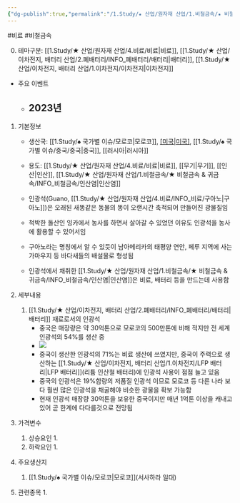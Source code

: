 ```yaml
---
{"dg-publish":true,"permalink":"/1.Study/★ 산업/원자재 산업/1.비철금속/★ 비철금속 & 귀금속/INFO_비철금속/인광석/","created":"2024-11-20T21:02:28.606+09:00","updated":"2025-06-03T20:07:20.432+09:00"}
---
```


#비료 #비철금속 



0. 테마구분: [[1.Study/★ 산업/원자재 산업/4.비료/비료\|비료]], [[1.Study/★ 산업/이차전지, 배터리 산업/2.폐배터리/INFO_폐배터리/배터리\|배터리]], [[1.Study/★ 산업/이차전지, 배터리 산업/1.이차전지/이차전지\|이차전지]]



- 주요 이벤트
	- 2023년
		- 




1. 기본정보

	- 생산국: [[1.Study/♠ 국가별 이슈/모로코\|모로코]], [[미국\|미국]](플로리다), [[1.Study/♠ 국가별 이슈/중국/중국\|중국]], [[러시아\|러시아]]
	- 용도: [[1.Study/★ 산업/원자재 산업/4.비료/비료\|비료]], [[무기\|무기]], [[인산\|인산]], [[1.Study/★ 산업/원자재 산업/1.비철금속/★ 비철금속 & 귀금속/INFO_비철금속/인산염\|인산염]]

	- 인광석(Guano, [[1.Study/★ 산업/원자재 산업/4.비료/INFO_비료/구아노\|구아노]])은 오래된 새똥같은 동물의 똥이 오랜시간 축적되어 만들어진 광물질임
	- 척박한 돌산인 잉카에서 농사를 하면서 살아갈 수 있었던 이유도 인광석을 농사에 활용할 수 있어서임
	- 구아노라는 명칭에서 알 수 있듯이 남아메리카의 태평양 연안, 페루 지역에 사는 가마우지 등 바다새들의 배설물로 형성됨
	- 인광석에서 채취한 [[1.Study/★ 산업/원자재 산업/1.비철금속/★ 비철금속 & 귀금속/INFO_비철금속/인산염\|인산염]]은 비료, 배터리 등을 만드는데 사용함



1. 세부내용
	1. [[1.Study/★ 산업/이차전지, 배터리 산업/2.폐배터리/INFO_폐배터리/배터리\|배터리]] 재료로서의 인광석
		- 중국은 매장량은 약 30억톤으로 모로코의 500만톤에 비해 적지만 전 세계 인광석의 54%를 생산 중  
		- ![](https://i.imgur.com/voxQiaK.png)
		- 중국이 생산한 인광석의 71%는 비료 생산에 쓰였지만, 중국이 주력으로 생산하는 [[1.Study/★ 산업/이차전지, 배터리 산업/1.이차전지/LFP 배터리\|LFP 배터리]](리튬 인산철 배터리)에 인광석 사용이 점점 늘고 있음
		- 중국의 인광석은 19%함량의 저품질 인광석 이므로 모로코 등 다른 나라 보다 훨씬 많은 인광석을 채굴해야 비슷한 광물을 확보 가능함
		- 현재 인광석 매장량 30억톤을 보유한 중국이지만 매년 1억톤 이상을 캐내고 있어 곧 한계에 다다를것으로 전망됨





1. 가격변수
	1. 상승요인
		1. 
	2. 하락요인
		1. 





1. 주요생산지
	1. [[1.Study/♠ 국가별 이슈/모로코\|모로코]](서사하라 일대)





1. 관련종목
	1. 